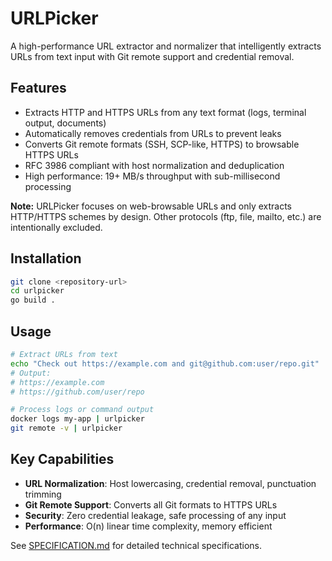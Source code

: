# URLPicker

A high-performance URL extractor and normalizer that intelligently extracts URLs from text input with Git remote support and credential removal.

## Features

- Extracts HTTP and HTTPS URLs from any text format (logs, terminal output, documents)
- Automatically removes credentials from URLs to prevent leaks
- Converts Git remote formats (SSH, SCP-like, HTTPS) to browsable HTTPS URLs
- RFC 3986 compliant with host normalization and deduplication
- High performance: 19+ MB/s throughput with sub-millisecond processing

**Note:** URLPicker focuses on web-browsable URLs and only extracts HTTP/HTTPS schemes by design. Other protocols (ftp, file, mailto, etc.) are intentionally excluded.

## Installation

```bash
git clone <repository-url>
cd urlpicker
go build .
```

## Usage

```bash
# Extract URLs from text
echo "Check out https://example.com and git@github.com:user/repo.git" | ./urlpicker
# Output:
# https://example.com
# https://github.com/user/repo

# Process logs or command output
docker logs my-app | urlpicker
git remote -v | urlpicker
```

## Key Capabilities

- **URL Normalization**: Host lowercasing, credential removal, punctuation trimming
- **Git Remote Support**: Converts all Git formats to HTTPS URLs
- **Security**: Zero credential leakage, safe processing of any input
- **Performance**: O(n) linear time complexity, memory efficient

See [SPECIFICATION.md](SPECIFICATION.md) for detailed technical specifications.
